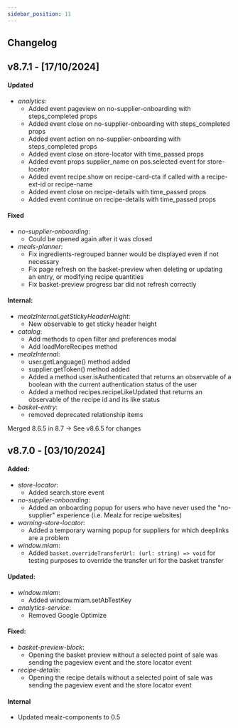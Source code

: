 ```yaml
---
sidebar_position: 11
---
```


## Changelog

## v8.7.1 - [17/10/2024]

#### Updated
- *analytics*:
  - Added event pageview on no-supplier-onboarding with steps_completed props
  - Added event close on no-supplier-onboarding with steps_completed props
  - Added event action on no-supplier-onboarding with steps_completed props
  - Added event close on store-locator with time_passed props
  - Added event props supplier_name on pos.selected event for store-locator
  - Added event recipe.show on recipe-card-cta if called with a recipe-ext-id or recipe-name
  - Added event close on recipe-details with time_passed props
  - Added event continue on recipe-details with time_passed props

#### Fixed
- *no-supplier-onboarding*:
  - Could be opened again after it was closed
- *meals-planner*:
  - Fix ingredients-regrouped banner would be displayed even if not necessary
  - Fix page refresh on the basket-preview when deleting or updating an entry, or modifying recipe quantities
  - Fix basket-preview progress bar did not refresh correctly

#### Internal:
- *mealzInternal.getStickyHeaderHeight*:
  - New observable to get sticky header height
- *catalog*:
  - Add methods to open filter and preferences modal
  - Add loadMoreRecipes method
- *mealzInternal*:
  - user.getLanguage() method added
  - supplier.getToken() method added
  - Added a method user.isAuthenticated that returns an observable of a boolean with the current authentication status of the user
  - Added a method recipes.recipeLikeUpdated that returns an observable of the recipe id and its like status
- *basket-entry*:
  - removed deprecated relationship items

Merged 8.6.5 in 8.7 -> See v8.6.5 for changes

## v8.7.0 - [03/10/2024]

#### Added:
- *store-locator*:
  - Added search.store event
- *no-supplier-onboarding*:
  - Added an onboarding popup for users who have never used the "no-supplier" experience (i.e. Mealz for recipe websites)
- *warning-store-locator*:
  - Added a temporary warning popup for suppliers for which deeplinks are a problem
- *window.miam*:
  - Added `basket.overrideTransferUrl: (url: string) => void` for testing purposes to override the transfer url for the basket transfer

#### Updated:
- *window.miam*:
  - Added window.miam.setAbTestKey
- *analytics-service*:
  - Removed Google Optimize

#### Fixed:
- *basket-preview-block*:
  - Opening the basket preview without a selected point of sale was sending the pageview event and the store locator event
- *recipe-details*:
  - Opening the recipe details without a selected point of sale was sending the pageview event and the store locator event

#### Internal
- Updated mealz-components to 0.5
